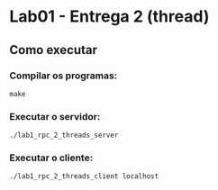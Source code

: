 # Lab01 - Entrega 2 (thread)

## Como executar

### Compilar os programas:

```
make
```

### Executar o servidor:

```
./lab1_rpc_2_threads_server
```

### Executar o cliente:

```
./lab1_rpc_2_threads_client localhost
```
